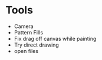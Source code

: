 # Tools
- Camera
- Pattern Fills
- Fix drag off canvas while painting
- Try direct <canvas> drawing
- open files